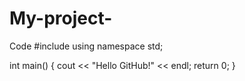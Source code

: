 # My-project-
 Code
#include <iostream>
using namespace std;

int main() {
    cout << "Hello GitHub!" << endl;
    return 0;
}
